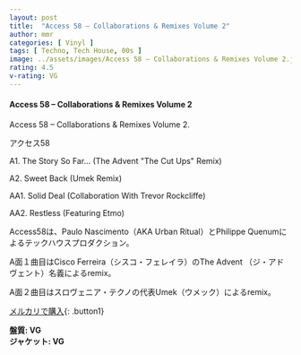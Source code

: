 ```yaml
---
layout: post
title:  "Access 58 – Collaborations & Remixes Volume 2"
author: mmr
categories: [ Vinyl ]
tags: [ Techno, Tech House, 00s ]
image: ../assets/images/Access 58 – Collaborations & Remixes Volume 2.jpg
rating: 4.5
v-rating: VG
---
```


#### Access 58 – Collaborations & Remixes Volume 2

Access 58 – Collaborations & Remixes Volume 2.

アクセス58

A1. The Story So Far... (The Advent "The Cut Ups" Remix)

A2. Sweet Back (Umek Remix)

AA1. Solid Deal (Collaboration With Trevor Rockcliffe)

AA2. Restless (Featuring Etmo)

Access58は、Paulo Nascimento（AKA Urban Ritual）とPhilippe Quenumによるテックハウスプロダクション。

A面１曲目はCisco Ferreira（シスコ・フェレイラ）のThe Advent （ジ・アドヴェント）名義によるremix。

A面２曲目はスロヴェニア・テクノの代表Umek（ウメック）によるremix。

[メルカリで購入](https://jp.mercari.com/item/m89059917982?afid=6142608987){: .button1}

<div class="mt-4 mb-4 d-flex align-items-center">
<strong class="mr-1">盤質: VG</strong>
</div>
<div class="mt-4 mb-4 d-flex align-items-center">
<strong class="mr-1">ジャケット: VG</strong>
</div>
